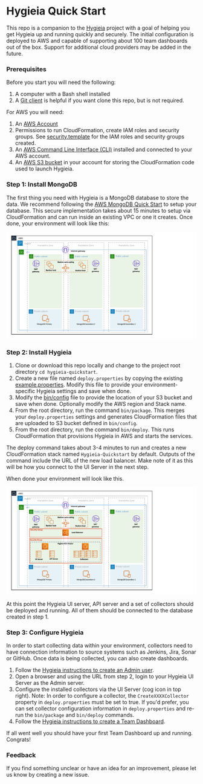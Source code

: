 # Hygieia Quick Start

This repo is a companion to the [Hygieia](https://hygieia.github.io/) project with a goal of helping you get Hygieia up and running quickly and securely. The initial configuration is deployed to AWS and capable of supporting about 100 team dashboards out of the box. Support for additional cloud providers may be added in the future.

### Prerequisites
Before you start you will need the following:

1. A computer with a Bash shell installed
1. A [Git client](https://git-scm.com/downloads) is helpful if you want clone this repo, but is not required.

For AWS you will need:
1. An [AWS Account](https://aws.amazon.com/account/)
1. Permissions to run CloudFormation, create IAM roles and security groups. See [security.template](cfn/security.template) for the IAM roles and security groups created.
1. An [AWS Command Line Interface (CLI)](https://aws.amazon.com/cli/) installed and connected to your AWS account.
1. An [AWS S3 bucket](https://aws.amazon.com/s3/) in your account for storing the CloudFormation code used to launch Hygieia.


### Step 1: Install MongoDB

The first thing you need with Hygieia is a MongoDB database to store the data. We recommend following the [AWS MongoDB Quick Start](https://aws.amazon.com/quickstart/architecture/mongodb/) to setup your database. This secure implementation takes about 15 minutes to setup via CloudFormation and can run inside an existing VPC or one it creates. Once done, your environment will look like this:

![Figure 1](images/aws_quickstart_mongodb.png)


### Step 2: Install Hygieia

1. Clone or download this repo locally and change to the project root directory ```cd hygieia-quickstart```.
1. Create a new file named ```deploy.properties``` by copying the existing [example.properties](example.properties). Modify this file to provide your environment-specific Hygieia settings and save when done.
1. Modify the [bin/config](bin/config) file to provide the location of your S3 bucket and save when done. Optionally modify the AWS region and Stack name.
1. From the root directory, run the command ```bin/package```. This merges your ```deploy.properties``` settings and generates CloudFormation files that are uploaded to S3 bucket defined in ```bin/config```.
1. From the root directory, run the command ```bin/deploy```. This runs CloudFormation that provisions Hygieia in AWS and starts the services.

The deploy command takes about 3-4 minutes to run and creates a new CloudFormation stack named ```Hygieia-Quickstart``` by default. Outputs of the command include the URL of the new load balancer. Make note of it as this will be how you connect to the UI Server in the next step.

When done your environment will look like this.

![Figure 2](images/aws_quickstart_hygieia.png)

At this point the Hygieia UI server, API server and a set of collectors should be deployed and running. All of them should be connected to the database created in step 1.


### Step 3: Configure Hygieia

In order to start collecting data within your environment, collectors need to have connection information to source systems such as Jenkins, Jira, Sonar or GitHub. Once data is being collected, you can also create dashboards.

1. Follow the [Hygieia instructions to create an Admin user](https://hygieia.github.io/Hygieia/signup.html).
1. Open a browser and using the URL from step 2, login to your Hygieia UI Server as the Admin server.
1. Configure the installed collectors via the UI Server (cog icon in top right). Note: In order to configure a collector, the ```CreateXXXXCollector``` property in ```deploy.properties``` must be set to true. If you'd prefer, you can set collector configuration information in ```deploy.properties``` and re-run the ```bin/package``` and ```bin/deploy``` commands.
1. Follow the [Hygieia instructions to create a Team Dashboard](https://hygieia.github.io/Hygieia/create_team_dashboard.html).

If all went well you should have your first Team Dashboard up and running. Congrats!


### Feedback

If you find something unclear or have an idea for an improvement, please let us know by creating a new issue. 
